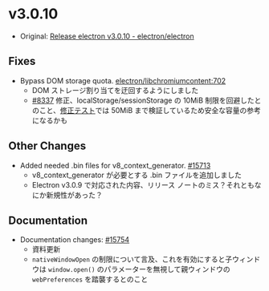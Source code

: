 # v3.0.10

* Original: [Release electron v3.0.10 - electron/electron](https://github.com/electron/electron/releases/tag/v3.0.10)

## Fixes

* Bypass DOM storage quota. [electron/libchromiumcontent:702](https://github.com/electron/libchromiumcontent/pull/702)
  * DOM ストレージ割り当てを迂回するようにしました
  * [#8337](https://github.com/electron/electron/issues/8337) 修正、localStorage/sessionStorage の 10MiB 制限を回避したとのこと、[修正テスト](https://github.com/electron/electron/pull/15596/files)では 50MiB まで検証しているため安全な容量の参考になるかも

## Other Changes

* Added needed .bin files for v8_context_generator. [#15713](https://github.com/electron/electron/pull/15713)
  * v8_context_generator が必要とする .bin ファイルを追加しました
  * Electron v3.0.9 で対応された内容、リリース ノートのミス？それともなにか新規性があった？

## Documentation

* Documentation changes: [#15754](https://github.com/electron/electron/pull/15754)
  * 資料更新
  * `nativeWindowOpen` の制限について言及、これを有効にすると子ウィンドウは `window.open()` のパラメーターを無視して親ウィンドウの `webPreferences` を踏襲するとのこと
